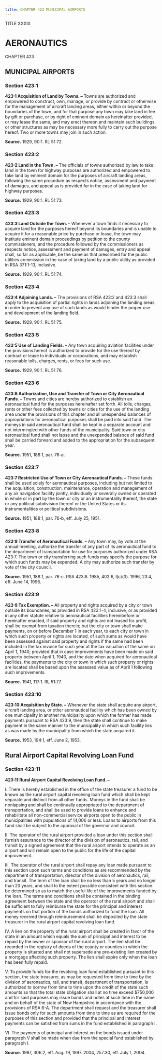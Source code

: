 ```yaml
---
title: CHAPTER 423 MUNICIPAL AIRPORTS
---
```


TITLE XXXIX
                                             
AERONAUTICS
============

CHAPTER 423
                                             
MUNICIPAL AIRPORTS
------------------

### Section 423:1

 **423:1 Acquisition of Land by Towns. –** Towns are authorized and
empowered to construct, own, manage, or provide by contract or otherwise
for the management of aircraft landing areas, either within or beyond
the boundaries of the town, and for that purpose any town may take land
in fee by gift or purchase, or by right of eminent domain as hereinafter
provided, or may lease the same, and may erect thereon and maintain such
buildings or other structures as may be necessary more fully to carry
out the purpose hereof. Two or more towns may join in such action.

**Source.** 1929, 90:1. RL 51:72.

### Section 423:2

 **423:2 Land in the Town. –** The officials of towns authorized by
law to take land in the town for highway purposes are authorized and
empowered to take land by eminent domain for the purposes of aircraft
landing areas, following the same procedure as respects notice,
assessment and payment of damages, and appeal as is provided for in the
case of taking land for highway purposes.

**Source.** 1929, 90:1. RL 51:73.

### Section 423:3

 **423:3 Land Outside the Town. –** Whenever a town finds it
necessary to acquire land for the purposes hereof beyond its boundaries
and is unable to acquire it for a reasonable price by purchase or lease,
the town may institute eminent domain proceedings by petition to the
county commissioners, and the procedure followed by the commissioners as
respects notice, assessment and payment of damages, entry and appeal
shall, so far as applicable, be the same as that prescribed for the
public utilities commission in the case of taking land by a public
utility as provided in RSA 371:1-13, inclusive.

**Source.** 1929, 90:1. RL 51:74.

### Section 423:4

 **423:4 Adjoining Lands. –** The provisions of RSA 423:2 and 423:3
shall apply to the acquisition of partial rights in lands adjoining the
landing areas in order to prevent any use of such lands as would hinder
the proper use and development of the landing field.

**Source.** 1929, 90:1. RL 51:75.

### Section 423:5

 **423:5 Use of Landing Fields. –** Any town acquiring aviation
facilities under the provisions hereof is authorized to provide for the
use thereof by contract or lease to individuals or corporations, and may
establish reasonable tolls, charges, rents, or fees for such use.

**Source.** 1929, 90:1. RL 51:76.

### Section 423:6

 **423:6 Authorization, Use and Transfer of Town or City Aeronautical
Funds. –** Towns and cities are hereby authorized to establish an
aeronautical fund for the purposes hereinafter set forth. All tolls,
charges, rents or other fees collected by towns or cities for the use of
the landing area under the provisions of this chapter and all unexpended
balances of appropriations for aeronautical purposes shall be paid into
said fund. The moneys in said aeronautical fund shall be kept in a
separate account and not intermingled with other funds of the
municipality. Said town or city aeronautical fund shall not lapse and
the unexpended balance of said fund shall be carried forward and added
to the appropriation for the subsequent year.

**Source.** 1951, 188:1, par. 76-a.

### Section 423:7

 **423:7 Restricted Use of Town or City Aeronautical Funds. –** These
funds shall be used solely for aeronautical purposes, including but not
limited to the acquisition, construction, maintenance, operation and
management of any air navigation facility jointly, individually or
severally owned or operated in whole or in part by the town or city or
an instrumentality thereof, the state or any political subdivision
thereof or the United States or its instrumentalities or political
subdivisions.

**Source.** 1951, 188:1, par. 76-b, eff. July 25, 1951.

### Section 423:8

 **423:8 Transfer of Aeronautical Funds. –** Any town may, by vote at
the annual meeting, authorize the transfer of any part of its
aeronautical fund to the department of transportation for use for
purposes authorized under RSA 423:7. The town or city transferring such
funds may specify the purpose for which such funds may be expended. A
city may authorize such transfer by vote of the city council.

**Source.** 1951, 188:1, par. 76-c. RSA 423:8. 1985, 402:6, I(c)(3).
1996, 23:4, eff. June 14, 1996.

### Section 423:9

 **423:9 Tax Exemption. –** All property and rights acquired by a
city or town outside its boundaries, as provided in RSA 423:1-4,
inclusive, or as provided in any other statute relative to aeronautical
facilities hereinbefore or hereinafter enacted, if said property and
rights are not leased for profit, shall be exempt from taxation therein;
but the city or town shall make payments, on or before December 1 in
each year, to each city or town in which such property or rights are
located, of such sums as would have been assessed against said property
and rights if the same had been included in the tax invoice for such
year at the tax valuation of the same on April 1, 1940; provided that in
case improvements have been made on said property between April 1, 1940,
and the date when acquired for aeronautical facilities, the payments to
the city or town in which such property or rights are located shall be
based upon the assessed value as of April 1 following such improvements.

**Source.** 1941, 117:1. RL 51:77.

### Section 423:10

 **423:10 Acquisition by State. –** Whenever the state shall acquire
any airport, aircraft landing area, or other aeronautical facility which
has been owned by one municipality in another municipality upon which
the former has made payments pursuant to RSA 423:9, then the state shall
continue to make payment in the same manner to the municipality in which
such facility lies as was made by the municipality from which the state
acquired it.

**Source.** 1953, 194:1, eff. June 2, 1953.

Rural Airport Capital Revolving Loan Fund
-----------------------------------------

### Section 423:11

 **423:11 Rural Airport Capital Revolving Loan Fund. –**
                                             
 I. There is hereby established in the office of the state treasurer
a fund to be known as the rural airport capital revolving loan fund
which shall be kept separate and distinct from all other funds. Moneys
in the fund shall be nonlapsing and shall be continually appropriated to
the department of transportation, and shall be used to provide loans to
enhance and rehabilitate all non-commercial service airports open to the
public in municipalities with populations of 14,000 or less. Loans to
airports from this fund shall be subject to the approval of the governor
and council.
                                             
 II. The operator of the rural airport provided a loan under this
section shall furnish assurance to the director of the division of
aeronautics, rail, and transit by a signed agreement that the rural
airport intends to operate as an airport and will remain open to the
public for the life of the capital improvement.
                                             
 III. The operator of the rural airport shall repay any loan made
pursuant to this section upon such terms and conditions as are
recommended by the department of transportation, director of the
division of aeronautics, rail, and transit. The term of the loan shall
be no less than 5 years and no longer than 20 years, and shall to the
extent possible consistent with this section be determined so as to
match the useful life of the improvements funded by the loan. The terms
and conditions shall be contained in the binding agreement between the
state and the operator of the rural airport and shall be sufficient to
fully reimburse the state for the principal and interest payments on
that portion of the bonds authorized to fund the loan. All money
received through reimbursement shall be deposited by the state treasurer
in the rural airport capital revolving loan fund.
                                             
 IV. A lien on the property of the rural airport shall be created in
favor of the state in an amount which equals the sum of principal and
interest to be repaid by the owner or sponsor of the rural airport. The
lien shall be recorded in the registry of deeds of the county or
counties in which the property is situated and shall not supersede any
pre-existing lien created by a mortgage affecting such property. The
lien shall expire only when the loan has been fully repaid.
                                             
 V. To provide funds for the revolving loan fund established pursuant
to this section, the state treasurer, as may be requested from time to
time by the division of aeronautics, rail, and transit, department of
transportation, is authorized to borrow from time to time upon the
credit of the state such amounts so that the total state obligation
shall at no time exceed 
                                             $750,000 and for said purposes may issue bonds
and notes at such time in the name and on behalf of the state of New
Hampshire in accordance with the provisions of RSA 6-A. The department
shall request and the treasurer shall issue bonds only for such amounts
from time to time as are required for the purposes of this section and
provided that the principal and interest payments can be satisfied from
sums in the fund established in paragraph I.
                                             
 VI. The payments of principal and interest on the bonds issued under
paragraph V shall be made when due from the special fund established by
paragraph I.

**Source.** 1997, 306:2, eff. Aug. 19, 1997. 2004, 257:30, eff. July 1,
2004.
